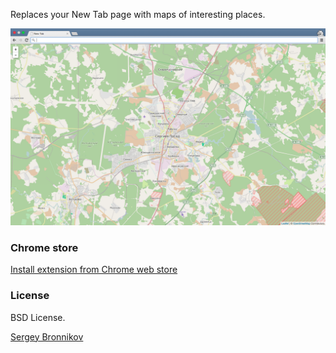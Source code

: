 Replaces your New Tab page with maps of interesting places.

![Screenshot](/screenshot.png?raw=true "Screenshot")

### Chrome store

[Install extension from Chrome web store](https://chrome.google.com/webstore/detail/openstreetmap/becfifkcobdhgcabjcielabpgdpchgnk?hl=en-US&gl=RU)

### License

BSD License.

[Sergey Bronnikov](https://bronevichok.ru)
